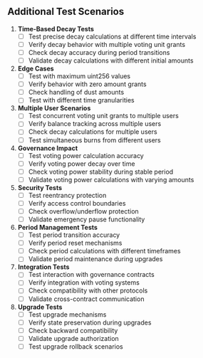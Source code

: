 ## Additional Test Scenarios

1. **Time-Based Decay Tests**
   - [ ] Test precise decay calculations at different time intervals
   - [ ] Verify decay behavior with multiple voting unit grants
   - [ ] Check decay accuracy during period transitions
   - [ ] Validate decay calculations with different initial amounts

2. **Edge Cases**
   - [ ] Test with maximum uint256 values
   - [ ] Verify behavior with zero amount grants
   - [ ] Check handling of dust amounts
   - [ ] Test with different time granularities

3. **Multiple User Scenarios**
   - [ ] Test concurrent voting unit grants to multiple users
   - [ ] Verify balance tracking across multiple users
   - [ ] Check decay calculations for multiple users
   - [ ] Test simultaneous burns from different users

4. **Governance Impact**
   - [ ] Test voting power calculation accuracy
   - [ ] Verify voting power decay over time
   - [ ] Check voting power stability during stable period
   - [ ] Validate voting power calculations with varying amounts

5. **Security Tests**
   - [ ] Test reentrancy protection
   - [ ] Verify access control boundaries
   - [ ] Check overflow/underflow protection
   - [ ] Validate emergency pause functionality

6. **Period Management Tests**
   - [ ] Test period transition accuracy
   - [ ] Verify period reset mechanisms
   - [ ] Check period calculations with different timeframes
   - [ ] Validate period maintenance during upgrades

7. **Integration Tests**
   - [ ] Test interaction with governance contracts
   - [ ] Verify integration with voting systems
   - [ ] Check compatibility with other protocols
   - [ ] Validate cross-contract communication

8. **Upgrade Tests**
   - [ ] Test upgrade mechanisms
   - [ ] Verify state preservation during upgrades
   - [ ] Check backward compatibility
   - [ ] Validate upgrade authorization
   - [ ] Test upgrade rollback scenarios 
